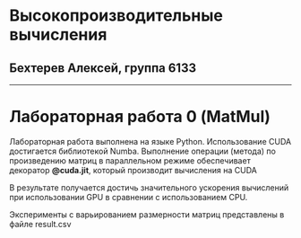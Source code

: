 # Высокопроизводительные вычисления
## Бехтерев Алексей, группа 6133
____
# Лабораторная работа 0 (MatMul)
Лабораторная работа выполнена на языке Python. Использование CUDA достигается библиотекой Numba.
Выполнение операции (метода) по произведению матриц в параллельном режиме обеспечивает декоратор **@cuda.jit**, который производит вычисления на CUDA

В результате получается достичь значительного ускорения вычислений при использовании GPU в сравнении с использованием CPU.

Эксперименты с варьированием размерности матриц представлены в файле result.csv
